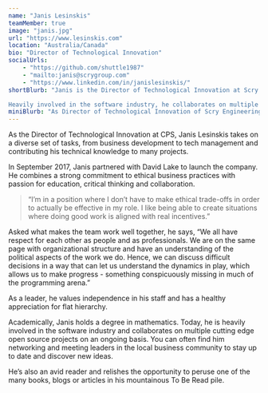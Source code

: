 ```yaml
---
name: "Janis Lesinskis"
teamMember: true
image: "janis.jpg"
url: "https://www.lesinskis.com"
location: "Australia/Canada"
bio: "Director of Technological Innovation"
socialUrls:
    - "https://github.com/shuttle1987"
    - "mailto:janis@scrygroup.com"
    - "https://www.linkedin.com/in/janislesinskis/"
shortBlurb: "Janis is the Director of Technological Innovation at Scry Engineering. He takes on a diverse set of tasks, from business development to tech management and contributing his technical knowledge to many projects.

Heavily involved in the software industry, he collaborates on multiple cutting edge open source projects on an ongoing basis."
miniBlurb: "As Director of Technological Innovation of Scry Engineering, Janis takes on a diverse set of tasks, from business development to tech management and contributing his technical knowledge to many projects."
---
```


As the Director of Technological Innovation at CPS, Janis Lesinskis takes on a diverse set of tasks, from business development to tech management and contributing his technical knowledge to many projects.

In September 2017, Janis partnered with David Lake to launch the company. He combines a strong commitment to ethical business practices with passion for education, critical thinking and collaboration.

> “I’m in a position where I don’t have to make ethical trade-offs in order to actually be effective in my role. I like being able to create situations where doing good work is aligned with real incentives.”

Asked what makes the team work well together, he says, “We all have respect for each other as people and as professionals. We are on the same page with organizational structure and have an understanding of the political aspects of the work we do. Hence, we can discuss difficult decisions in a way that can let us understand the dynamics in play, which allows us to make progress - something conspicuously missing in much of the programming arena.”

As a leader, he values independence in his staff and has a healthy appreciation for flat hierarchy.

Academically, Janis holds a degree in mathematics. Today, he is heavily involved in the software industry and collaborates on multiple cutting edge open source projects on an ongoing basis. You can often find him networking and meeting leaders in the local business community to stay up to date and discover new ideas.

He’s also an avid reader and relishes the opportunity to peruse one of the many books, blogs or articles in his mountainous To Be Read pile.